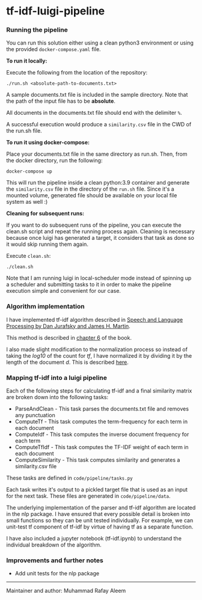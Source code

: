 # tf-idf-luigi-pipeline

### Running the pipeline
You can run this solution either using a clean python3 environment or using the provided `docker-compose.yaml` file.

**To run it locally:**

Execute the following from the location of the repository:
```
./run.sh <absolute-path-to-documents.txt>
```

A sample documents.txt file is included in the sample directory. Note that the path of the input file has to be **absolute**.

All documents in the documents.txt file should end with the delimiter `%`.

A successful execution would produce a `similarity.csv` file in the CWD of the run.sh file.

**To run it using docker-compose:**

Place your documents.txt file in the same directory as run.sh. Then, from the docker directory, run the following:
```
docker-compose up
```
This will run the pipeline inside a clean python:3.9 container and generate the `similarity.csv` file in the directory of the `run.sh` file. Since it's a mounted volume, generated file should be available on your local file system as well :)


**Cleaning for subsequent runs:**

If you want to do subsequent runs of the pipeline, you can execute the clean.sh script and repeat the running process again. Cleaning is necessary because once luigi has generated a target, it considers that task as done so it would skip running them again.

Execute `clean.sh`:
```
./clean.sh
```

Note that I am running luigi in local-scheduler mode instead of spinning up a scheduler and submitting tasks to it in order to make the pipeline execution simple and convenient for our case.

### Algorithm implementation

I have implemented tf-idf algorithm described in [Speech and Language Processing by Dan Jurafsky and James H. Martin](https://web.stanford.edu/~jurafsky/slp3/).

This method is described in [chapter 6](https://web.stanford.edu/~jurafsky/slp3/6.pdf) of the book.

I also made slight modification to the normalization process so instead of taking the _log10_ of the count for _tf_, I have normalized it by dividing it by the length of the document _d_. This is described [here](http://www.tfidf.com/).

### Mapping tf-idf into a luigi pipeline

Each of the following steps for calculating tf-idf and a final similarity matrix are broken down into the following tasks:
- ParseAndClean - This task parses the documents.txt file and removes any punctuation
- ComputeTf - This task computes the term-frequency for each term in each document
- ComputeIdf - This task computes the inverse document frequency for each term
- ComputeTfIdf - This task computes the TF-IDF weight of each term in each document
- ComputeSimilarity - This task computes similarity and generates a similarity.csv file 

These tasks are defined in `code/pipeline/tasks.py`

Each task writes it's output to a pickled target file that is used as an input for the next task. These files are generated in `code/pipeline/data`.

The underlying implementation of the parser and tf-idf algorithm are located in the nlp package. I have ensured that every possible detail is broken into small functions so they can be unit tested individually. For example, we can unit-test tf component of tf-idf by virtue of having tf as a separate function.

I have also included a jupyter notebook (tf-idf.ipynb) to understand the individual breakdown of the algorithm.

### Improvements and further notes

- Add unit tests for the nlp package


---
Maintainer and author: Muhammad Rafay Aleem
